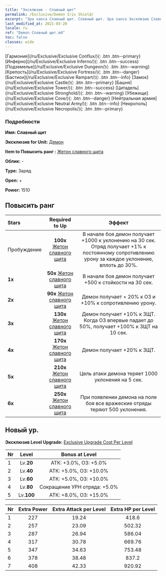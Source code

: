 ```yaml
---
title: "Эксклюзив - Славный щит"
permalink: /Exclusive/Demon Iris Shield/
excerpt: "Эра хаоса Славный щит. Славный щит. Эра хаоса Эксклюзив Славный щит. Демон Эксклюзив."
last_modified_at: 2021-03-20
locale: ru
ref: "Demon Славный щит.md"
toc: false
classes: wide
---
```

 [Гармония](/ru/Exclusive/Exclusive Conflux/){: .btn .btn--primary} [Инферно](/ru/Exclusive/Exclusive Inferno/){: .btn .btn--success} [Подземелье](/ru/Exclusive/Exclusive Dungeon/){: .btn .btn--warning} [Крепость](/ru/Exclusive/Exclusive Fortress/){: .btn .btn--danger} [Бастион](/ru/Exclusive/Exclusive Rampart/){: .btn .btn--info} [Замок](/ru/Exclusive/Exclusive Castle/){: .btn .btn--primary} [Башня](/ru/Exclusive/Exclusive Tower/){: .btn .btn--success} [Цитадель](/ru/Exclusive/Exclusive Stronghold/){: .btn .btn--warning} [Убежище](/ru/Exclusive/Exclusive Cove/){: .btn .btn--danger} [Нейтральная армия](/ru/Exclusive/Exclusive Neutral Army/){: .btn .btn--info} [Некрополь](/ru/Exclusive/Exclusive Necropolis/){: .btn .btn--primary} 

### Подробности
 **Имя: Славный щит** 

 **Эксклюзив for Unit:** [Демон](/ru/units/Demon/) 

 **Item to Повысить ранг :** [Жетон славного щита](/ru/Items/con_913/)

 **Облик:** -

 **Type:** Заряд

 **Open:** +

 **Power:** 1510

## Повысить ранг 

  |     Stars    |  Required to Up | Эффект |
  |:-------------|:---------------:|:---------------:|
  |  Пробуждение  | **100x** [Жетон славного щита](/ru/Items/con_913/) | В начале боя демон получает +1000 к уклонению на 30 сек. Отряд получает +1% к постоянному сопротивлению урону за каждое уклонение, вплоть до 30%. |
  | **1x** <i class="fas fa-star"/> | **50x** [Жетон славного щита](/ru/Items/con_913/) | В начале боя демон получает +500 к стойкости на 30 сек. |
  | **2x** <i class="fas fa-star"/> | **90x** [Жетон славного щита](/ru/Items/con_913/) | Демон получает + 20% к ОЗ и +10% к сопротивлению урону. |
  | **3x** <i class="fas fa-star"/> | **130x** [Жетон славного щита](/ru/Items/con_913/) | Демон получает +10% к ЗЩТ. Когда ОЗ впервые падает до 50%, получает +100% к ЗЩТ на 10 сек. |
  | **4x** <i class="fas fa-star"/> | **170x** [Жетон славного щита](/ru/Items/con_913/) | Демон получает +20% к ЗЩТ. |
  | **5x** <i class="fas fa-star"/> | **210x** [Жетон славного щита](/ru/Items/con_913/) | Цель атаки демона теряет 1000 уклонения на 5 сек. |
  | **6x** <i class="fas fa-star"/> | **250x** [Жетон славного щита](/ru/Items/con_913/) | При появлении демона на поле боя все вражеские отряды теряют 500 уклонения. |


## Новый ур.
 **Эксклюзив Level Upgrade:** [Exclusive Upgrade Cost Per Level](/Exclusive/ExclusiveUpgradeCostPerLevel/)

  |  Nr  |   Level  | Bonus at Level |
  |:-----|:--------:|:--------------:|
  | 1 | Lv.**20** | АТК: +3.0%, ОЗ: +5.0% |
  | 2 | Lv.**40** | АТК: +5.0%, ОЗ: +10.0% |
  | 3 | Lv.**60** | АТК: +5.0%, ОЗ: +10.0% |
  | 4 | Lv.**80** | Сокращение УРН отряда: +5.0% |
  | 5 | Lv.**100** | АТК: +8.0%, ОЗ: +15.0% |


  |  Nr  |  Extra Power | Extra Attack per Level | Extra HP per Level |
  |:-----|:--------:|:--------:|:--------:|
  | 1 | 227 | 19.24 | 418.6 |
  | 2 | 257 | 23.09 | 502.32 |
  | 3 | 287 | 26.94 | 586.04 |
  | 4 | 317 | 30.78 | 669.76 |
  | 5 | 347 | 34.63 | 753.48 |
  | 6 | 378 | 38.48 | 837.2 |
  | 7 | 408 | 42.33 | 920.92 |


